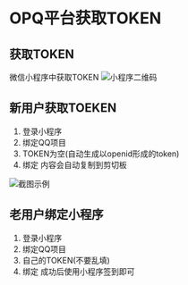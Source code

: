 # OPQ平台获取TOKEN

## 获取TOKEN

微信小程序中获取TOKEN
![小程序二维码](/User/img/f977d4ab-0a7a-4e3e-a1ad-7dd7b0bdf5f6.jpeg)

## 新用户获取TOEKEN

1. 登录小程序
2. 绑定QQ项目
3. TOKEN为空(自动生成以openid形成的token)
4. 绑定 内容会自动复制到剪切板

![截图示例](/User/img/daebcc5f-c8ae-4ae5-a4ad-ddf7524d2b63.jpeg)

## 老用户绑定小程序

1. 登录小程序
2. 绑定QQ项目
3. 自己的TOKEN(不要乱填)
4. 绑定 成功后使用小程序签到即可
